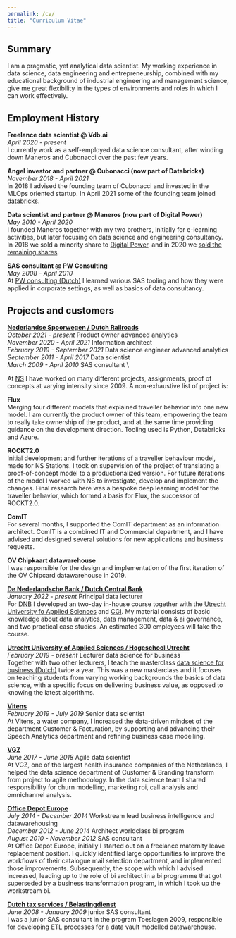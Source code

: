 ```yaml
---
permalink: /cv/
title: "Curriculum Vitae"
---
```

## Summary
I am a pragmatic, yet analytical data scientist. My working experience in data science, data engineering and entrepreneurship, combined with my educational background of industrial engineering and management science, give me great flexibility in the types of environments and roles in which I can work effectively.

## Employment History

**Freelance data scientist @ Vdb.ai** \
_April 2020 - present_ \
I currently work as a self-employed data science consultant, after winding down Maneros and Cubonacci over the past few years.

**Angel investor and partner @ Cubonacci (now part of Databricks)** \
_November 2018 - April 2021_ \
In 2018 I advised the founding team of Cubonacci and invested in the MLOps oriented startup. In April 2021 some of the founding team joined [databricks](https://databricks.com/blog/2021/07/02/a-shared-vision-for-data-teams-why-cubonacci-joined-databricks.html).

**Data scientist and partner @ Maneros (now part of Digital Power)** \
_May 2010 - April 2020_ \
I founded Maneros together with my two brothers, initially for e-learning activities, but later focusing on data science and engineering consultancy. In 2018 we sold a minority share to [Digital Power](https://digital-power.com/en), and in 2020 we [sold the remaining shares](https://digital-power.com/maneros).

**SAS consultant @ PW Consulting** \
_May 2008 - April 2010_ \
At [PW consulting (Dutch)](https://www.pwconsulting.nl) I learned various SAS tooling and how they were applied in corporate settings, as well as basics of data consultancy.

## Projects and customers

**[Nederlandse Spoorwegen / Dutch Railroads](https://www.ns.nl/en)** \
_October 2021 - present_ Product owner advanced analytics \
_November 2020 - April 2021_ Information architect \
_February 2019 - September 2021_ Data science engineer advanced analytics \
_September 2011 - April 2017_ Data scientist \
_March 2009 - April 2010_ SAS consultant \

At [NS](https://www.ns.nl/en) I have worked on many different projects, assignments, proof of concepts at varying intensity since 2009. A non-exhaustive list of project is:

**Flux** \
Merging four different models that explained traveller behavior into one new model. I am currently the product owner of this team, empowering the team to really take ownership of the product, and at the same time providing guidance on the development direction. Tooling used is Python, Databricks and Azure.

**ROCKT2.0** \
Initial development and further iterations of a traveller behaviour model, made for NS Stations. I took on supervision of the project of translating a proof-of-concept model to a productionalized version. For future iterations of the model I worked with NS to investigate, develop and implement the changes. Final research here was a bespoke deep learning model for the traveller behavior, which formed a basis for Flux, the successor of ROCKT2.0.

**ComIT** \
For several months, I supported the ComIT department as an information architect. ComIT is a combined IT and Commercial department, and I have advised and designed several solutions for new applications and business requests.

**OV Chipkaart datawarehouse** \
I was responsible for the design and implementation of the first iteration of the OV Chipcard datawarehouse in 2019.

**[De Nederlandsche Bank / Dutch Central Bank](https://www.dnb.nl/en/)** \
_January 2022 - present_ Principal data lecturer \
For [DNB](https://www.dnb.nl/en/) I developed an two-day in-house course together with the [Utrecht University fo Applied Sciences](https://www.internationalhu.com) and [CGI](https://www.cgi.com/en). My material consists of basic knowledge about data analytics, data management, data & ai governance, and two practical case studies. An estimated 300 employees will take the course.

**[Utrecht University of Applied Sciences / Hogeschool Utrecht](https://www.internatonalhu.com)** \
_February 2019 - present_ Lecturer data science for business \
Together with two other lecturers, I teach the masterclass [data science for business (Dutch)](https://www.hu.nl/deeltijd-opleidingen/data-science-for-business) twice a year. This was a new masterclass and it focuses on teaching students from varying working backgrounds the basics of data science, with a specific focus on delivering business value, as opposed to knowing the latest algorithms.

**[Vitens](https://www.vitens.nl/)** \
_February 2019 - July 2019_ Senior data scientist \
At Vitens, a water company, I increased the data-driven mindset of the department Customer & Facturation, by supporting and advancing their Speech Analytics department and refining business case modelling.

**[VGZ](https://www.vgz.nl/english)** \
_June 2017 - June 2018_ Agile data scientist \
At VGZ, one of the largest health insurance companies of the Netherlands, I helped the data science department of Customer & Branding transform from project to agile methodology. In the data science team I shared responsibility for churn modelling, marketing roi, call analysis and omnichannel analysis.

**[Office Depot Europe](https://www.officedepot.eu)** \
_July 2014 - December 2014_ Workstream lead business intelligence and datawarehousing \
_December 2012 - June 2014_ Architect worldclass bi program \
_August 2010 - November 2012_ SAS consultant \
At Office Depot Europe, initially I started out on a freelance maternity leave replacement position. I quickly identified large opportunities to improve the workflows of their catalogue mail selection department, and implemented those improvements. Subsequently, the scope with which I advised increased, leading up to the role of bi architect in a bi programme that got superseded by a business transformation program, in which I took up the workstream bi.

**[Dutch tax services / Belastingdienst](https://www.belastingdienst.nl/wps/wcm/connect/en/individuals/individuals)** \
_June 2008 - January 2009_ junior SAS consultant \
I was a junior SAS consultant in the program Toeslagen 2009, responsible for developing ETL processes for a data vault modelled datawarehouse.
